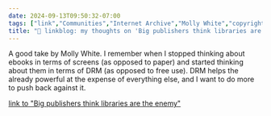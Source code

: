 ```yaml
---
date: 2024-09-13T09:50:32-07:00
tags: ["link","Communities","Internet Archive","Molly White","copyright","intellectual property"]
title: "🔗 linkblog: my thoughts on 'Big publishers think libraries are the enemy'"
---
```

A good take by Molly White. I remember when I stopped thinking about ebooks in terms of screens (as opposed to paper) and started thinking about them in terms of DRM (as opposed to free use). DRM helps the already powerful at the expense of everything else, and I want to do more to push back against it.

[link to "Big publishers think libraries are the enemy"](https://www.citationneeded.news/hachette-v-internet-archive/)